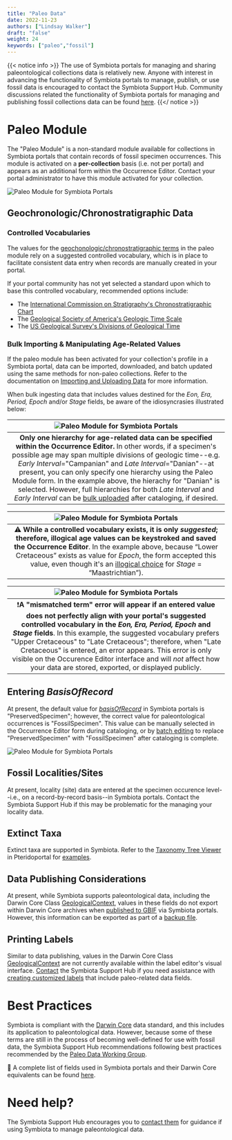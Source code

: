 ```yaml
---
title: "Paleo Data"
date: 2022-11-23
authors: ["Lindsay Walker"]
draft: "false"
weight: 24
keywords: ["paleo","fossil"]
---
```


{{< notice info >}}
The use of Symbiota portals for managing and sharing paleontological collections data is relatively new. Anyone with interest in advancing the functionality of Symbiota portals to manage, publish, or use fossil data is encouraged to contact the Symbiota Support Hub. Community discussions related the functionality of Symbiota portals for managing and publishing fossil collections data can be found [here](https://github.com/BioKIC/symbiota-docs/discussions?discussions_q=label%3Apaleo).
 {{</ notice >}}
 
 # Paleo Module
 
The "Paleo Module" is a non-standard module available for collections in Symbiota portals that contain records of fossil specimen occurrences. This module is activated on a **per-collection** basis (i.e. not per portal) and appears as an additional form within the Occurrence Editor. Contact your portal administrator to have this module activated for your collection.
 
 ![Paleo Module for Symbiota Portals](/symbiota-docs/images/paleo_module.png)
 
 ## Geochronologic/Chronostratigraphic Data
 
 ### Controlled Vocabularies
The values for the [geochonologic/chronostratigraphic terms](https://pubs.usgs.gov/fs/2018/3054/fs20183054.pdf) in the paleo module rely on a suggested controlled vocabulary, which is in place to facilitate consistent data entry when records are manually created in your portal.

If your portal community has not yet selected a standard upon which to base this controlled vocabulary, recommended options include:
- The [International Commission on Stratigraphy's Chronostratigraphic Chart](https://stratigraphy.org/chart)
- The [Geological Society of America's Geologic Time Scale](https://www.geosociety.org/GSA/Education_Careers/Geologic_Time_Scale/GSA/timescale/home.aspx?hkey=8668fe3f-c0a8-4dd8-aaca-13603b24c9e0)
- The [US Geological Survey's Divisions of Geological Time](https://pubs.er.usgs.gov/publication/fs20183054)
 
 ### Bulk Importing & Manipulating Age-Related Values
If the paleo module has been activated for your collection's profile in a Symbiota portal, data can be imported, downloaded, and batch updated using the same methods for non-paleo collections. Refer to the documentation on [Importing and Uploading Data](/symbiota-docs/coll_manager/upload/) for more information.

When bulk ingesting data that includes values destined for the _Eon, Era, Period, Epoch_ and/or _Stage_ fields, be aware of the idiosyncrasies illustrated below:

| ![Paleo Module for Symbiota Portals](/symbiota-docs/images/paleo_ageerror1.png) |
 |:--:|
| **Only one hierarchy for age-related data can be specified within the Occurrence Editor.** In other words, if a specimen's possible age may span multiple divisions of geologic time--e.g. _Early Interval_="Campanian" and _Late Interval_="Danian"--at present, you can only specify one hierarchy using the Paleo Module form. In the example above, the hierachy for "Danian" is selected. However, full hierarchies for both _Late Interval_ and _Early Interval_ can be [bulk uploaded](/symbiota-docs/coll_manager/upload/) after cataloging, if desired. |

| ![Paleo Module for Symbiota Portals](/symbiota-docs/images/paleo_ageerror2.png) |
 |:--:|
| ⚠️ **While a controlled vocabulary exists, it is only _suggested_; therefore, illogical age values can be keystroked and saved the Occurrence Editor**. In the example above, because “Lower Cretaceous” exists as value for _Epoch_, the form accepted this value, even though it's an [illogical choice](https://stratigraphy.org/timescale/) for _Stage_ = “Maastrichtian”). |

| ![Paleo Module for Symbiota Portals](/symbiota-docs/images/paleo_ageerror3.png) |
 |:--:|
| ❗**A "mismatched term" error will appear if an entered value does not perfectly align with your portal's suggested controlled vocabulary in the _Eon, Era, Period, Epoch_ and _Stage_ fields**. In this example, the suggested vocabulary prefers "Upper Cretaceous" to "Late Cretaceous"; therefore, when "Late Cretaceous" is entered, an error appears. This error is only visible on the Occurence Editor interface and will _not_ affect how your data are stored, exported, or displayed publicly. |

## Entering _BasisOfRecord_
At present, the default value for [_basisOfRecord_](https://dwc.tdwg.org/terms/#dwc:basisOfRecord) in Symbiota portals is "PreservedSpecimen"; however, the correct value for paleontological occurrences is "FossilSpecimen". This value can be manually selected in the Occurrence Editor form during cataloging, or by [batch editing](/symbiota-docs/coll_manager/edit/batch/) to replace "PreservedSpecimen" with "FossilSpecimen" after cataloging is complete.

 ![Paleo Module for Symbiota Portals](/symbiota-docs/images/paleo_basisofrecord.png)

 ## Fossil Localities/Sites
 At present, locality (site) data are entered at the specimen occurence level--i.e., on a record-by-record basis--in Symbiota portals. Contact the Symbiota Support Hub if this may be problematic for the managing your locality data.
 
 ## Extinct Taxa
 Extinct taxa are supported in Symbiota. Refer to the [Taxonomy Tree Viewer](https://www.pteridoportal.org/portal/taxa/taxonomy/taxonomydisplay.php) in Pteridoportal for [examples](https://www.pteridoportal.org/portal/taxa/index.php?taxon=66863).
 
 ## Data Publishing Considerations
At present, while Symbiota supports paleontological data, including the Darwin Core Class [GeologicalContext](https://dwc.tdwg.org/terms/#geologicalcontext), values in these fields do not export within Darwin Core archives when [published to GBIF](/symbiota-docs/coll_manager/data_publishing/) via Symbiota portals. However, this information can be exported as part of a [backup file](/symbiota-docs/coll_manager/download/).

## Printing Labels
Similar to data publishing, values in the Darwin Core Class [GeologicalContext](https://dwc.tdwg.org/terms/#geologicalcontext) are not currently available within the label editor's visual interface. [Contact](https://symbiota.org/contact-the-support-hub/) the Symbiota Support Hub if you need assistance with [creating customized labels](/symbiota-docs/editor/label/) that include paleo-related data fields.
  
 # Best Practices
Symbiota is compliant with the [Darwin Core](https://dwc.tdwg.org/terms/) data standard, and this includes its application to paleontological data. However, because some of these terms are still in the process of becoming well-defined for use with fossil data, the Symbiota Support Hub recommendations following best practices recommended by the [Paleo Data Working Group](https://paleo-data.github.io/).

📃 A complete list of fields used in Symbiota portals and their Darwin Core equivalents can be found [here](/symbiota-docs/documents/SymbiotaDataFields_202111.csv).

 # Need help?
 The Symbiota Support Hub encourages you to [contact them](https://symbiota.org/contact-the-support-hub/) for guidance if using Symbiota to manage paleontological data.
